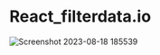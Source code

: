 # React_filterdata.io
![Screenshot 2023-08-18 185539](https://github.com/riteshk0312/React_filterdata.io/assets/117889778/02f4cbf9-f818-4bdd-ae17-2f51a210fc3d)
